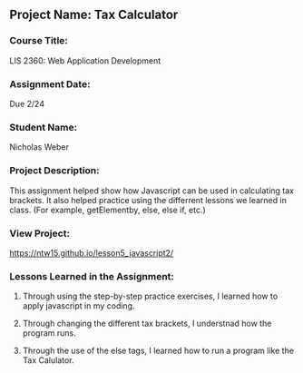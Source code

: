 ## Project Name:  Tax Calculator

### Course Title:
LIS 2360:  Web Application Development

### Assignment Date:  
Due 2/24

### Student Name:  
Nicholas Weber

### Project Description:
This assignment helped show how Javascript can be used in calculating tax 
brackets. It also helped practice using the differrent lessons we learned in 
class. (For example, getElementby, else, else if, etc.)

### View Project:

https://ntw15.github.io/lesson5_javascript2/

### Lessons Learned in the Assignment:
1. Through using the step-by-step practice exercises, I learned how to apply 
javascript in my coding.

2. Through changing the different tax brackets, I understnad how the program runs.

3. Through the use of the else tags, I learned how to run a program like the
   Tax Calulator.
